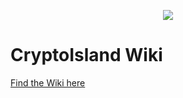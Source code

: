<p align="center">
<img src="https://pbs.twimg.com/profile_banners/883295824645681153/1499812070/1500x500">
</p>

# CryptoIsland Wiki

[Find the Wiki here](https://github.com/CryptoIsland/Wiki/wiki)
